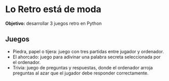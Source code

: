 # Lo Retro está de moda

**Objetivo:** desarrollar 3 juegos retro en Python

## Juegos
- Piedra, papel o tijera: juego con tres partidas entre jugador y ordenador.
- El ahorcado: juego para adivinar una palabra secreta seleccionada por el ordenador.
- Trivia: juego de preguntas y respuestas, donde el ordenador arroja preguntas al azar que el jugador debe responder correctamente.
